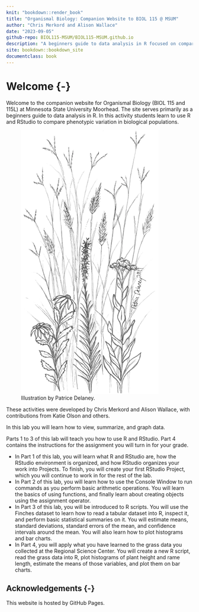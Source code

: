 ```yaml
--- 
knit: "bookdown::render_book"
title: "Organismal Biology: Companion Website to BIOL 115 @ MSUM"
author: "Chris Merkord and Alison Wallace"
date: "2023-09-05"
github-repo: BIOL115-MSUM/BIOL115-MSUM.github.io
description: "A beginners guide to data analysis in R focused on comparing phenotypic variation in biological populations. Developed for the course BIOL 115L Organismal Biology Lab at Minnesota State University by Chris Merkord and Alison Wallace, with contributions from Katie Olson and others."
site: bookdown::bookdown_site
documentclass: book
---
```


# Welcome {-}

Welcome to the companion website for Organismal Biology (BIOL 115 and 115L) at Minnesota State University Moorhead. The site serves primarily as a beginners guide to data analysis in R. In this activity students learn to use R and RStudio to compare phenotypic variation in biological populations.

<div class="mx-auto" style="width: 600px;">
<figure class="figure text-right">
  <img src="images/lab_book_cover_2019.png" class="figure-img img-fluid rounded" alt="Line drawing of flowers and butterfly.">
  <figcaption class="figure-caption text-right">Illustration by Patrice Delaney.</figcaption>
</figure>
</div>

These activities were developed by Chris Merkord and Alison Wallace, with contributions from Katie Olson and others.

In this lab you will learn how to view, summarize, and graph data.

Parts 1 to 3 of this lab will teach you how to use R and RStudio. Part 4 contains the instructions for the assignment you will turn in for your grade.

- In Part 1 of this lab, you will learn what R and RStudio are, how the RStudio environment is organized, and how RStudio organizes your work into Projects. To finish, you will create your first RStudio Project, which you will continue to work in for the rest of the lab. 
- In Part 2 of this lab, you will learn how to use the Console Window to run commands as you perform basic arithmetic operations. You will learn the basics of using functions, and finally learn
about creating objects using the assignment operator. 
- In Part 3 of this lab, you will be introduced to R scripts. You will use the Finches dataset to learn
how to read a tabular dataset into R, inspect it, and perform basic statistical summaries on it. You will estimate means, standard deviations, standard errors of the mean, and confidence intervals around the mean. You will also learn how to plot histograms and bar charts. 
- In Part 4, you will apply what you have learned to the grass data you collected at the Regional Science Center. You will create a new R script, read the grass data into R, plot histograms of plant height and rame length, estimate the means of those variables, and plot them on bar charts.

## Acknowledgements {-}

This website is hosted by GitHub Pages.
